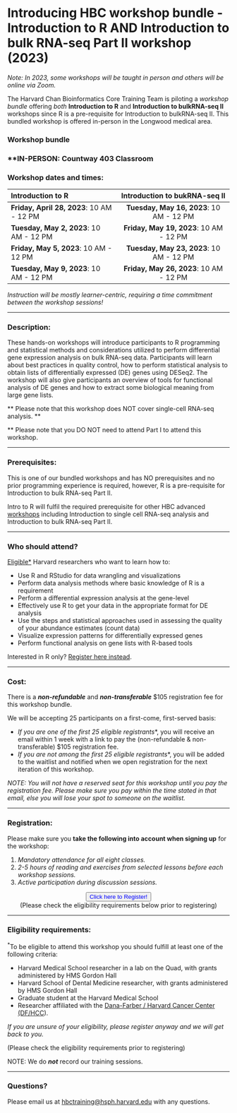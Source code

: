 # Introducing HBC workshop bundle - Introduction to R AND Introduction to bulk RNA-seq Part II workshop (2023)

*Note: In 2023, some workshops will be taught in person and others will be online via Zoom.*

The Harvard Chan Bioinformatics Core Training Team is piloting a *workshop bundle* offering *both* **Introduction to R** and **Introduction to bulkRNA-seq II** workshops since R is a pre-requisite for Introduction to bulkRNA-seq II. This bundled workshop is offered in-person in the Longwood medical area. 

### Workshop bundle

### **IN-PERSON: Countway 403 Classroom 
### **Workshop dates and times:**

| **Introduction to R** | **Introduction to bukRNA-seq II** |
|:---------------|:-------------:|
| **Friday, April 28, 2023**: 10 AM - 12 PM      |  **Tuesday, May 16, 2023**: 10 AM - 12 PM |
| **Tuesday, May 2, 2023**: 10 AM - 12 PM        | **Friday, May 19, 2023**: 10 AM - 12 PM |
| **Friday, May 5, 2023**: 10 AM - 12 PM         |  **Tuesday, May 23, 2023**: 10 AM - 12 PM |
| **Tuesday, May 9, 2023**: 10 AM - 12 PM        | **Friday, May 26, 2023**: 10 AM - 12 PM

_Instruction will be mostly learner-centric, requiring a time commitment between the workshop sessions!_

---

### **Description:**
These hands-on workshops will introduce participants to R programming and statistical methods and considerations utilized to perform differential gene expression analysis on bulk RNA-seq data. Participants will learn about best practices in quality control, how to perform statistical analysis to obtain lists of differentially expressed (DE) genes using DESeq2. The workshop will also give participants an overview of tools for functional analysis of DE genes and how to extract some biological meaning from large gene lists.

** Please note that this workshop does NOT cover single-cell RNA-seq analysis. **

** Please note that you DO NOT need to attend Part I to attend this workshop.

---

### **Prerequisites:**

This is one of our bundled workshops and has NO prerequisites and no prior programming experience is required, however, R is a pre-requisite for Introduction to bulk RNA-seq Part II.

Intro to R will fulfil the required prerequisite for other HBC advanced [workshops](https://hbctraining.github.io/main/training_spring2019.html#advanced-topics-analysis-of-high-throughput-sequencing-ngs-data) including Introduction to single cell RNA-seq analysis and Introduction to bulk RNA-seq Part II.

---

### **Who should attend?**

[Eligible*](#eligibility-requirements) Harvard researchers who want to learn how to: 

- Use R and RStudio for data wrangling and visualizations
- Perform data analysis methods where basic knowledge of R is a requirement
- Perform a differential expression analysis at the gene-level
- Effectively use R to get your data in the appropriate format for DE analysis
- Use the steps and statistical approaches used in assessing the quality of your abundance estimates (count data)
- Visualize expression patterns for differentially expressed genes
- Perform functional analysis on gene lists with R-based tools

Interested in R only? [Register here instead](https://hbctraining.github.io/main/registrations/AllFunders_Intro-to-R).

---

### **Cost:**

There is a ***non-refundable*** and ***non-transferable*** $105 registration fee for this workshop bundle.

We will be accepting 25 participants on a first-come, first-served basis:

- **If you are one of the first 25 eligible* registrants**, you will receive an email within 1 week with a link to pay the (non-refundable & non-transferable) $105 registration fee. 
- **If you are not among the first 25 eligible* registrants**, you will be added to the waitlist and notified when we open registration for the next iteration of this workshop.

*NOTE: You will not have a reserved seat for this workshop until you pay the registration fee. Please make sure you pay within the time stated in that email, else you will lose your spot to someone on the waitlist.*


---

### **Registration:**

Please make sure you **take the following into account when signing up** for the workshop:

1. _Mandatory attendance for all eight classes._
2. _2-5 hours of reading and exercises from selected lessons before each workshop sessions._
3. _Active participation during discussion sessions._

<div style="text-align:center">
	 <a><button name="button" style = "color: blue" onclick="location.href='https://harvard.az1.qualtrics.com/jfe/form/SV_5urhUEwwNFyTC0C'">Click here to Register!</button></a>
</div>

<div style="text-align:center">
	 (Please check the eligibility requirements below prior to registering)
</div>
 
---

### **Eligibility requirements:**

<sup>*</sup>To be eligible to attend this workshop you should fulfill at least one of the following criteria:

- Harvard Medical School researcher in a lab on the Quad, with grants administered by HMS Gordon Hall
- Harvard School of Dental Medicine researcher, with grants administered by HMS Gordon Hall
- Graduate student at the Harvard Medical School
- Researcher affiliated with the [Dana-Farber / Harvard Cancer Center (DF/HCC](https://www.dfhcc.harvard.edu)).

*If you are unsure of your eligibility, please register anyway and we will get back to you.*

(Please check the eligibility requirements prior to registering)

NOTE: We do ***not*** record our training sessions. 

---

### **Questions?**

Please email us at hbctraining@hsph.harvard.edu with any questions.

